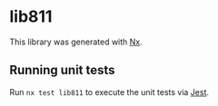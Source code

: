 # lib811

This library was generated with [Nx](https://nx.dev).

## Running unit tests

Run `nx test lib811` to execute the unit tests via [Jest](https://jestjs.io).
